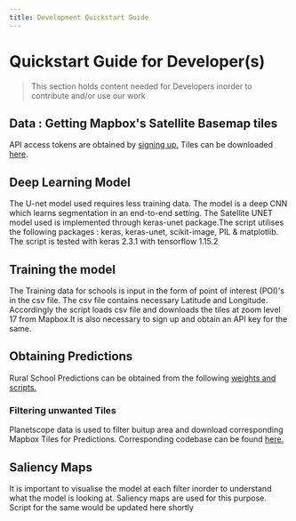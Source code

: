 ```yaml
---
title: Development Quickstart Guide
---
```


# Quickstart Guide for Developer(s)
> This section holds content needed for Developers inorder to contribute and/or use our work

## Data : Getting Mapbox's Satellite Basemap tiles
API access tokens are obtained by [signing up.](https://account.mapbox.com/)
Tiles can be downloaded [here](https://github.com/geospoc/unc-sch-01).

## Deep Learning Model 
<p>The U-net model used requires less training data. The model is a deep CNN which learns segmentation in an end-to-end setting. The Satellite UNET model used is implemented through keras-unet package.The script utilises the following packages : keras, keras-unet, scikit-image, PIL & matplotlib. The script is tested with keras 2.3.1 with tensorflow 1.15.2</p>

## Training the model
<p>The Training data for schools is input in the form of point of interest (POI)'s in the csv file. The csv file contains necessary Latitude and Longitude. Accordingly the script loads csv file and downloads the tiles at zoom level 17 from Mapbox.It is also necessary to sign up and obtain an API key for the same.</p>

## Obtaining Predictions
Rural School Predictions can be obtained from the following [weights and scripts.](https://github.com/geospoc/unc-sch-01/tree/master/prediction_scripts)

### Filtering unwanted Tiles 
Planetscope data is used to filter buitup area and download corresponding Mapbox Tiles for Predictions. Corresponding codebase can be found [here.](https://github.com/geospoc/unc-gis-planet-download)

## Saliency Maps
<p>It is important to visualise the model at each filter inorder to understand what the model is looking at. Saliency maps are used for this purpose. Script for the same would be updated here shortly</p>



